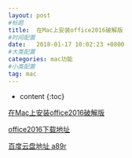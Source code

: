 ```yaml
---
layout: post
#标题
title:  在Mac上安装office2016破解版
#时间配置
date:   2018-01-17 10:02:23 +0800
#大类配置
categories: mac功能
#小类配置
tag: mac
---
```


* content
{:toc}

<a href="https://www.jianshu.com/p/2172835cfb17" target="_blank">在Mac上安装office2016破解版</a><br>

<a href="https://link.jianshu.com/?t=http%3A%2F%2Fofficecdn.microsoft.com%2Fpr%2FC1297A47-86C4-4C1F-97FA-950631F94777%2FOfficeMac%2FMicrosoft_Office_2016_Installer.pkg" target="_blank">office2016下载地址</a><br>

<a href="https://link.jianshu.com/?t=https%3A%2F%2Fpan.baidu.com%2Fs%2F1bEw4cY" target="_blank">百度云盘地址 a89r</a><br>